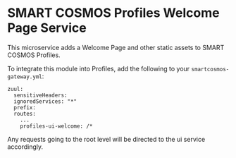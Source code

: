 # SMART COSMOS Profiles Welcome Page Service

This microservice adds a Welcome Page and other static assets to SMART COSMOS Profiles.

To integrate this module into Profiles, add the following to your `smartcosmos-gateway.yml`:

```
zuul:
  sensitiveHeaders:
  ignoredServices: "*"
  prefix:
  routes:
    ...
    profiles-ui-welcome: /*
```

Any requests going to the root level will be directed to the ui service accordingly.
